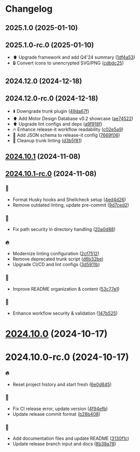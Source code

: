 # Changelog

## 2025.1.0 (2025-01-10)

## 2025.1.0-rc.0 (2025-01-10)

* :arrow_up: Upgrade framework and add Q4'24 summary ([1df4a53](https://github.com/zhang-jia-rong/ckw-slidev/commit/1df4a53))
* :lock: Convert icons to unencrypted SVG/PNG ([cdbdc25](https://github.com/zhang-jia-rong/ckw-slidev/commit/cdbdc25))

## 2024.12.0 (2024-12-18)

## 2024.12.0-rc.0 (2024-12-18)

* :arrow_down: Downgrade trunk plugin ([49da67f](https://github.com/zhang-jia-rong/ckw-slidev/commit/49da67f))
* :arrow_up: Add Motor Design Database v0.2 showcase ([ae74522](https://github.com/zhang-jia-rong/ckw-slidev/commit/ae74522))
* :arrow_up: Upgrade lint configs and deps ([a9f918f](https://github.com/zhang-jia-rong/ckw-slidev/commit/a9f918f))
* :fire: Enhance release-it workflow readability ([c02e5a9](https://github.com/zhang-jia-rong/ckw-slidev/commit/c02e5a9))
* :shirt: Add JSON schema to release-it config ([7669f06](https://github.com/zhang-jia-rong/ckw-slidev/commit/7669f06))
* :shirt: Cleanup trunk linting ([d3b5f81](https://github.com/zhang-jia-rong/ckw-slidev/commit/d3b5f81))

## [2024.10.1](https://github.com/zhang-jia-rong/ckw-slidev/compare/2024.10.1-rc.0...2024.10.1) (2024-11-08)

## [2024.10.1-rc.0](https://github.com/zhang-jia-rong/ckw-slidev/compare/2024.10.0...2024.10.1-rc.0) (2024-11-08)


### :art:

* Format Husky hooks and Shellcheck setup ([4ed4d26](https://github.com/zhang-jia-rong/ckw-slidev/commit/4ed4d26c64417bf0f434c537104a0fc8cbe0f2a7))
* Remove outdated linting, update pre-commit ([9d7ced2](https://github.com/zhang-jia-rong/ckw-slidev/commit/9d7ced2edaff2d4f5be5a90cd8135e844f1b5787))

### :bug:

* Fix path security in directory handling ([20a0d88](https://github.com/zhang-jia-rong/ckw-slidev/commit/20a0d88ad2dfbf81a92339cf02628474bab15b53))

### :fire:

* Modernize linting configuration ([2cf7512](https://github.com/zhang-jia-rong/ckw-slidev/commit/2cf7512e67224ec6b4dfb3d82423d138f85f750e))
* Remove deprecated trunk script ([d6b32be](https://github.com/zhang-jia-rong/ckw-slidev/commit/d6b32bebc1bea83bc591e905ae3f4c2bea893244))
* Upgrade CI/CD and lint configs ([3d5911b](https://github.com/zhang-jia-rong/ckw-slidev/commit/3d5911bd2b702d7fdebe414a5d3caa9b54e79460))

### :memo:

* Improve README organization & content ([53c77e1](https://github.com/zhang-jia-rong/ckw-slidev/commit/53c77e1ecbec50127ee5f41585fba9ea8d813a40))

### :shirt:

* Enhance workflow security & validation ([147b525](https://github.com/zhang-jia-rong/ckw-slidev/commit/147b525213e46a16be435071744a56b74f0d0885))

# [2024.10.0](https://github.com/zhang-jia-rong/ckw-slidev/compare/2024.10.0-rc.0...2024.10.0) (2024-10-17)

# 2024.10.0-rc.0 (2024-10-17)


### :fire:

* Reset project history and start fresh ([6e0d845](https://github.com/zhang-jia-rong/ckw-slidev/commit/6e0d845d9eb9e12b1090f1fb83eaeb8efa393b79))

### :green_heart:

* Fix CI release error, update version ([4f94efb](https://github.com/zhang-jia-rong/ckw-slidev/commit/4f94efb5f4e8d0d39783719d710b9f39dced73e4))
* Update release commit format ([b28b408](https://github.com/zhang-jia-rong/ckw-slidev/commit/b28b4081e1950ef3decc332711f003450f706b37))

### :memo:

* Add documentation files and update README ([3130f1c](https://github.com/zhang-jia-rong/ckw-slidev/commit/3130f1c02bffbbecf8761a23d42680cb2cabda38))
* Update release branch input and docs ([8b38a78](https://github.com/zhang-jia-rong/ckw-slidev/commit/8b38a786923c8a983228a504604171f4dd1d5716))
